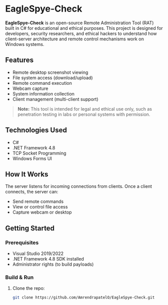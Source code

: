 # EagleSpye-Check

**EagleSpye-Check** is an open-source Remote Administration Tool (RAT) built in C# for educational and ethical purposes. This project is designed for developers, security researchers, and ethical hackers to understand how client-server architecture and remote control mechanisms work on Windows systems.

## Features

- Remote desktop screenshot viewing
- File system access (download/upload)
- Remote command execution
- Webcam capture
- System information collection
- Client management (multi-client support)

> **Note:** This tool is intended for legal and ethical use only, such as penetration testing in labs or personal systems with permission.

## Technologies Used

- C#
- .NET Framework 4.8
- TCP Socket Programming
- Windows Forms UI

## How It Works

The server listens for incoming connections from clients. Once a client connects, the server can:
- Send remote commands
- View or control file access
- Capture webcam or desktop

## Getting Started

### Prerequisites
- Visual Studio 2019/2022
- .NET Framework 4.8 SDK installed
- Administrator rights (to build payloads)

### Build & Run
1. Clone the repo:  
   ```bash
   git clone https://github.com/AmrendrapatelO/EagleSpye-Check.git